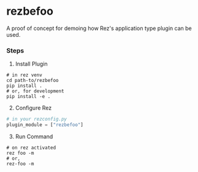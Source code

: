 # rezbefoo
A proof of concept for demoing how Rez's application type plugin can be used.


### Steps

1. Install Plugin

```shell
# in rez venv
cd path-to/rezbefoo
pip install .
# or, for development
pip install -e .
```

2. Configure Rez

```python
# in your rezconfig.py
plugin_module = ["rezbefoo"]
```

3. Run Command

```shell
# on rez activated
rez foo -m
# or,
rez-foo -m
```

